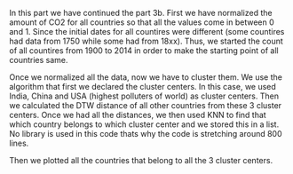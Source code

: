 In this part we have continued the part 3b. First we have normalized the amount of CO2 for all countries so that all the values come in between 0 and 1. Since the initial dates for all countires were different (some countires had data from 1750 while some had from 18xx). Thus, we started the count of all countires from 1900 to 2014 in order to make the starting point of all countries same.

Once we normalized all the data, now we have to cluster them. We use the algorithm that first we declared the cluster centers. In this case, we used India, China and USA (highest polluters of world) as cluster centers. Then we calculated the DTW distance of all other countries from these 3 cluster centers. Once we had all the distances, we then used KNN to find that which country belongs to which cluster center and we stored this in a list.
No library is used in this code thats why the code is stretching around 800 lines.

Then we plotted all the countries that belong to all the 3 cluster centers.